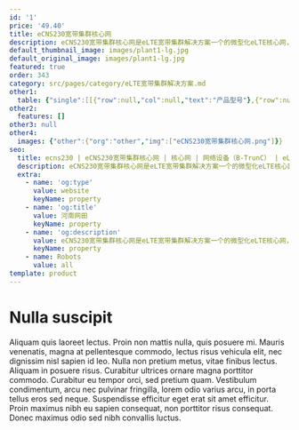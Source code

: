 ```yaml
---
id: '1'
price: '49.40'
title: eCNS230宽带集群核心网
description: eCNS230宽带集群核心网是eLTE宽带集群解决方案一个的微型化eLTE核心网，包含五大核心网设备，设备高度仅2U ，适合19寸机柜安装标准，部署便捷，适合网络规模在50个站以内的中小型企业网络部署。
default_thumbnail_image: images/plant1-lg.jpg
default_original_image: images/plant1-lg.jpg
featured: true
order: 343
category: src/pages/category/eLTE宽带集群解决方案.md
other1: 
  table: {"single":[[{"row":null,"col":null,"text":"产品型号"},{"row":null,"col":null,"text":"eCNS230"}],[{"row":null,"col":null,"text":"机框尺寸（高×宽×深）"},{"row":null,"col":null,"text":"86mm × 442mm × 310mm "}],[{"row":null,"col":null,"text":"额定电压"},{"row":null,"col":null,"text":"-48V DC"}],[{"row":null,"col":null,"text":"主要功能特性\n"},{"row":null,"col":null,"text":"语音集群业务/数据业务/备份功能/后路由功能/PS POOL/O&M/用户和群组管理"}]]}
other2:
  features: []
other3: null
other4:
  images: {"other":{"org":"other","img":["eCNS230宽带集群核心网.png"]}}
seo:
  title: ecns230 | eCNS230宽带集群核心网 | 核心网 | 网络设备（B-TrunC） | eLTE宽带集群解决方案 | 企业无线
  description: eCNS230宽带集群核心网是eLTE宽带集群解决方案一个的微型化eLTE核心网，包含五大核心网设备，设备高度仅2U ，适合19寸机柜安装标准，部署便捷，适合网络规模在50个站以内的中小型企业网络部署。
  extra:
    - name: 'og:type'
      value: website
      keyName: property
    - name: 'og:title'
      value: 河南网田
      keyName: property
    - name: 'og:description'
      value: eCNS230宽带集群核心网是eLTE宽带集群解决方案一个的微型化eLTE核心网，包含五大核心网设备，设备高度仅2U ，适合19寸机柜安装标准，部署便捷，适合网络规模在50个站以内的中小型企业网络部署。
      keyName: property
    - name: Robots
      value: all
template: product
---
```


# Nulla suscipit

Aliquam quis laoreet lectus. Proin non mattis nulla, quis posuere mi. Mauris venenatis, magna at pellentesque commodo, lectus risus vehicula elit, nec dignissim nisl sapien id leo. Nulla non pretium metus, vitae finibus lectus. Aliquam in posuere risus. Curabitur ultrices ornare magna porttitor commodo. Curabitur eu tempor orci, sed pretium quam. Vestibulum condimentum, arcu nec pulvinar fringilla, lorem odio varius arcu, in porta tellus eros sed neque. Suspendisse efficitur eget erat sit amet efficitur. Proin maximus nibh eu sapien consequat, non porttitor risus consequat. Donec maximus odio sed nibh convallis luctus.